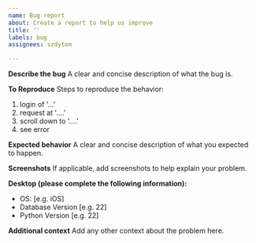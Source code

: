 ```yaml
---
name: Bug report
about: Create a report to help us improve
title: ''
labels: bug
assignees: szdytom

---
```


**Describe the bug**
A clear and concise description of what the bug is.

**To Reproduce**
Steps to reproduce the behavior:
1. login of '...'
2. request at '....'
3. scroll down to '....'
4. see error

**Expected behavior**
A clear and concise description of what you expected to happen.

**Screenshots**
If applicable, add screenshots to help explain your problem.

**Desktop (please complete the following information):**
 - OS: [e.g. iOS]
 - Database Version [e.g. 22]
 - Python Version [e.g. 22]

**Additional context**
Add any other context about the problem here.
